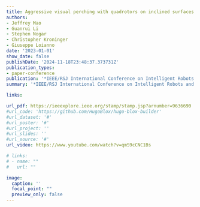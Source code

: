 ```yaml
---
title: Aggressive visual perching with quadrotors on inclined surfaces
authors:
- Jeffrey Mao
- Guanrui Li
- Stephen Nogar
- Christopher Kroninger
- Giuseppe Loianno
date: '2023-01-01'
show_date: false
publishDate: '2024-11-18T23:48:37.373731Z'
publication_types:
- paper-conference
publication: '*IEEE/RSJ International Conference on Intelligent Robots and Systems (IROS)*'
summary: '*IEEE/RSJ International Conference on Intelligent Robots and Systems (IROS)*, 2023'

links:

url_pdf: https://ieeexplore.ieee.org/stamp/stamp.jsp?arnumber=9636690
#url_code: 'https://github.com/HugoBlox/hugo-blox-builder'
#url_dataset: '#'
#url_poster: '#'
#url_project: ''
#url_slides: ''
#url_source: '#'
url_video: https://www.youtube.com/watch?v=qmS9cCNC1Bs 

# links:
# - name: ""
#   url: ""

image:
  caption: ''
  focal_point: ""
  preview_only: false
---
```

